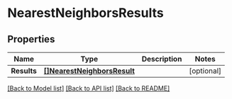 # NearestNeighborsResults

## Properties

Name | Type | Description | Notes
------------ | ------------- | ------------- | -------------
**Results** | [**[]NearestNeighborsResult**](NearestNeighborsResult.md) |  | [optional] 

[[Back to Model list]](../README.md#documentation-for-models) [[Back to API list]](../README.md#documentation-for-api-endpoints) [[Back to README]](../README.md)


